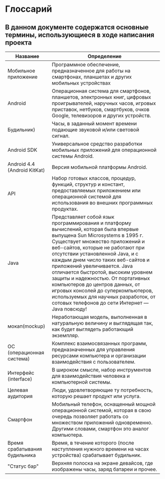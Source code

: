 # Глоссарий
## В данном документе содержатся основные термины, использующиеся в ходе написания проекта
|Название|Определение|
|--------|----------- |
|Мобильное приложение| Программное обеспечение, предназначенное для работы на смартфонах, планшетах и других мобильных устройствах|
|Android|Операционная система для смартфонов, планшетов, электронных книг, цифровых проигрывателей, наручных часов, игровых приставок, нетбуков, смартбуков, очков Google, телевизоров и других устройств.|
|Будильник)|Часы, в заданный момент времени подающие звуковой и/или световой сигнал.|
|Android SDK|Универсальное средство разработки мобильных приложений для операционной системы Android.|
|Android 4.4 (Android KitKat)|Версия мобильной платформы Android.|
|API|Набор готовых классов, процедур, функций, структур и констант, предоставляемых приложением или операционной системой для использования во внешних программных продуктах. |
|Java|Представляет собой язык программирования и платформу вычислений, которая была впервые выпущена Sun Microsystems в 1995 г. Существует множество приложений и веб-сайтов, которые не работают при отсутствии установленной Java, и с каждым днем число таких веб-сайтов и приложений увеличивается. Java отличается быстротой, высоким уровнем защиты и надежностью. От портативных компьютеров до центров данных, от игровых консолей до суперкомпьютеров, используемых для научных разработок, от сотовых телефонов до сети Интернет — Java повсюду!|
|мокап(mockup)| Неработающая модель, выполненная в натуральную величину и выглядящая так, как будет выглядеть работающий экземпляр.|
|ОС (операционная система)| Комплекс взаимосвязанных программ, предназначенных для управления ресурсами компьютера и организации взаимодействия с пользователем.|
|Интерфейс (interface)|В широком смысле, набор инструментов для взаимодействия человека и компьютерной системы. |
|Целевая аудитория|Люди, удовлетворяющие ту потребность, которую решает продукт или услуга.|
|Cмартфон| Мобильный телефон, оснащенный мощной операционной системой, которая в свою очередь позволяет работать со множеством приложений одновременно. Другими словами, смартфон это аналог компьютера.|
|Время срабатывания будильника|Время, в течение которого (после наступления нужного времени на часах устройства) срабатывает будильник.|
|"Cтатус бар"|Верхняя полоска на экране девайсов, где изображены часы, заряд батареи и прочее.|
